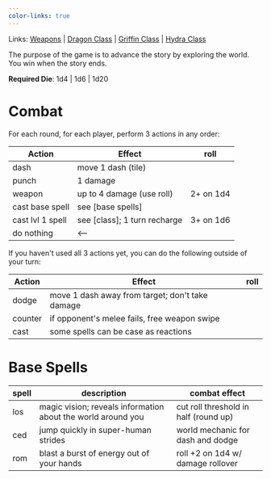 ```yaml
---
color-links: true
---
```


Links: [Weapons](Weapons.md) | [Dragon Class](Classes/Dragon.md) | [Griffin Class](Classes/Griffin.md) | [Hydra Class](Classes/Hydra.md)

The purpose of the game is to advance the story by exploring the world. You win when the story ends.

**Required Die**: 1d4 | 1d6 | 1d20

# Combat

For each round, for each player, perform 3 actions in any order:

| Action           | Effect                       | roll      |
| -                | -                            | -         |
| dash             | move 1 dash (tile)           |           |
| punch            | 1 damage                     |           |
| weapon           | up to 4 damage (use roll)    | 2+ on 1d4 |
| cast base spell  | see [base spells]            |           |
| cast lvl 1 spell | see [class]; 1 turn recharge | 3+ on 1d6 |
| do nothing       | <--                          |           |

<!-- | cast spell 2    | see [class]; 3 turn recharge | 3+ on 1d6   | -->
<!-- | cast special    | see [class]; 1 day recharge  | 6+ on 1d20  | -->
<!-- | cast ultimate   | 1 per campaign             | always land | -->

If you haven't used all 3 actions yet, you can do the following outside of your turn:

| Action  | Effect                                          | roll |
| -       | -                                               | -    |
| dodge   | move 1 dash away from target; don't take damage |      |
| counter | if opponent's melee fails, free weapon swipe    |      |
| cast    | some spells can be case as reactions            |      |

# Base Spells

| spell | description                                                  | combat effect                         |
| -     | -                                                            | -                                     |
| los   | magic vision; reveals information about the world around you | cut roll threshold in half (round up) |
| ced   | jump quickly in super-human strides                          | world mechanic for dash and dodge     |
| rom   | blast a burst of energy out of your hands                    | roll +2 on 1d4 w/ damage rollover     |





